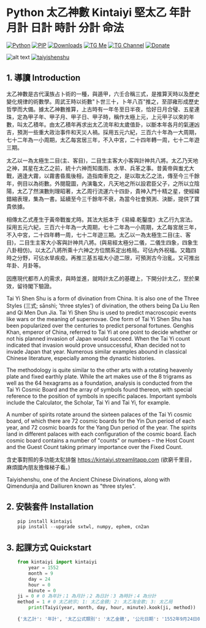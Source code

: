 ﻿# **Python 太乙神數 Kintaiyi 堅太乙 年計 月計 日計 時計 分計 命法**
[![Python](https://img.shields.io/pypi/pyversions/kintaiyi)](https://pypi.org/project/kintaiyi/)
[![PIP](https://img.shields.io/pypi/v/kintaiyi)](https://pypi.org/project/kintaiyi/)
[![Downloads](https://img.shields.io/pypi/dm/kintaiyi)](https://pypi.org/project/kintaiyi/)
[![TG Me](https://img.shields.io/badge/chat-on%20telegram-blue)](https://t.me/haizhonggum)
[![TG Channel](https://img.shields.io/badge/chat-on%20telegram-red)](https://t.me/numerology_coding)
[![Donate](https://img.shields.io/badge/Donate-PayPal-green.svg?logo=paypal&style=flat-square)](https://www.paypal.me/kinyeah)&nbsp;

![alt text](https://github.com/kentang2017/kintaiyi/blob/master/pic/Untitled-1.png)
[![taiyishenshu](https://github.com/user-attachments/assets/84e345b2-29c9-407d-a2de-808ed407d5b5)](https://www.youtube.com/watch?v=FKnPu8FOIlc)

 ## 1. 導讀 Introduction
太乙神數是古代漢族占卜術的一種，與遁甲，六壬合稱三式，是推算天時以及歷史變化規律的術數學。周武王時以術數"卜世三十，卜年八百"推之，至邵雍形成歷史哲學而大備。據太乙神數推算，上古時有一年冬至日半夜，恰好日月合璧、五星連珠，定為甲子年、甲子月、甲子日、甲子時，稱作太極上元，上元甲子以來的年數，叫太乙積年。由太乙積年再求出太乙流年和太歲值卦，以斷本年各月的氣運凶吉，預測一些重大政治事件和天災人禍。採用五元六紀，三百六十年為一大周期，七十二年為一小周期，太乙每宮居三年，不入中宮，二十四年轉一周，七十二年遊三期。

太乙以一為太極生二目(主、客目)，二目生主客大小客與計神共八將。太乙乃天地之神，其星在太乙之前，統十六神而知風雨、水旱、兵革之事。昔黃帝與蚩尤大戰，適逢大霧，以霧書昏風後相，造指南車克之，是以取太乙之法，傳至今三千餘年，例目以為術數。外閱龍圖，內演龜文，凡天地之所以設君臣父子，之所以立陰陽，太乙了然演數則理昭著，太乙周行流運六十四卦，貴神入門十精之星，使經緯錯縮表理，集為一書。延續至今三千餘年不衰，為當今社會預測、決斷，提供了寶貴依據。

相傳太乙式產生于黃帝戰蚩尤時。其法大扺本于《易緯.乾鑿度》太乙行九宮法。採用五元六紀，三百六十年為一大周期，七十二年為一小周期，太乙每宮居三年，不入中宮，二十四年轉一周，七十二年遊三期。太乙以一為太極生二目(主、客目)，二目生主客大小客與計神共八將。(與易經太極分二儀，二儀生四象，四象生八卦相仿)。以太乙八將所乘十六神之方位關系定出格局。可佔內外祝福。又臨四時之分野，可佔水旱疾疫。再推三基五福大小遊二限，可預測古今治亂。又可推出年卦、月卦等。

因應現代都市人的需求，與時並進，就時計太乙的基礎上，下開分計太乙，至於果效，留待閣下驗證。

Tai Yi Shen Shu is a form of divination from China. It is also one of the Three Styles (三式; sānshì; 'three styles') of divination, the others being Da Liu Ren and Qi Men Dun Jia. Tai Yi Shen Shu is used to predict macroscopic events like wars or the meaning of supernovae. One form of Tai Yi Shen Shu has been popularized over the centuries to predict personal fortunes. Genghis Khan, emperor of China, referred to Tai Yi at one point to decide whether or not his planned invasion of Japan would succeed. When the Tai Yi count indicated that invasion would prove unsuccessful, Khan decided not to invade Japan that year. Numerous similar examples abound in classical Chinese literature, especially among the dynastic histories.

The methodology is quite similar to the other arts with a rotating heavenly plate and fixed earthly plate. While the art makes use of the 8 trigrams as well as the 64 hexagrams as a foundation, analysis is conducted from the Tai Yi Cosmic Board and the array of symbols found thereon, with special reference to the position of symbols in specific palaces. Important symbols include the Calculator, the Scholar, Tai Yi and Tai Yi, for example.

A number of spirits rotate around the sixteen palaces of the Tai Yi cosmic board, of which there are 72 cosmic boards for the Yin Dun period of each year, and 72 cosmic boards for the Yang Dun period of the year. The spirits land in different palaces with each configuration of the cosmic board. Each cosmic board contains a number of "counts" or numbers – the Host Count and the Guest Count taking primary importance over the Fixed Count.

含史事對照的多功能太鳦排盤 https://kintaiyi.streamlitapp.com (欲窮千里目，麻煩國內朋友擔條梯子看。)

Taiyishenshu, one of the Ancient Chinese Divinations, along with Qimendunjia and Dailiuren known as "three styles".


## 2. 安裝套件 Installation
```python
	pip install kintaiyi
	pip install --upgrade sxtwl, numpy, ephem, cn2an 
```
## 3. 起課方式 Quickstart
```python
	from kintaiyi import kintaiyi
    	year = 1552
    	month = 9
    	day = 24
    	hour = 0
    	minute = 0
	ji = 0 # 0 為年計；1 為月計；2 為日計：3 為時計；4 為分計
	method = 1 # 0 太乙統宗; 1: 太乙金鏡; 2: 太乙淘金歌; 3: 太乙局
    	print(Taiyi(year, month, day, hour, minute).kook(ji, method))
    
	{'太乙計': '年計', '太乙公式類別': '太乙金鏡', '公元日期': '1552年9月24日0時', '干支': ['壬子', '庚戌', '丙戌', '戊子', '甲子'], '農曆': {'年': 1552, '月': 9, '日': 7}, '年號': '明世宗朱厚熜 嘉靖三十一年', '紀元': '第四紀第四戊子元', '太歲': '子', '局式': {'文': '陽遁十三局', '數': 13, '年': '理天', '積年數': 1938109}, '五子元局': '陽遁二百二十九局', '陽九': '子', '百六': '丑', '太乙落宮': 6, '太乙': '兌', '天乙': '巳', '地乙': '乾', '四神': '中', '直符': '巽', '文昌': ['巽', ''], '始擊': '辰', '主算': [18, ['三才足數', '上和']], '主將': 8, '主參': 4, '客算': [19, ['三才足數', '雜重陽']], '客將': 9, '客參': 7, '定算': [19, ['三才足數', '雜重陽']], '合神': '丑', '計神': '寅', '定目': '辰', '君基': '酉', '臣基': '酉', '民基': '申', '五福': '坤', '帝符': '辰', '太尊': '子', '飛鳥': 4, '三風': 1, '五風': 5, '八風': 6, '大游': 5, '小游': 1, '二十八宿值日': '翼', '太歲二十八宿': '翼', '太歲值宿斷事': '陰陽失序，多雨水。', '始擊二十八宿': '心', '始擊值宿斷事': '太子、諸王有憂。', '十天干歲始擊落宮預測': '中國有兵。', '八門值事': '傷', '八門分佈': {6: '傷', 1: '杜', 8: '景', 3: '死', 4: '驚', 9: '開', 2: '休', 7: '生'}, '八宮旺衰': {7: '旺', 6: '相', 1: '胎', 8: '沒', 3: '死', 4: '囚', 9: '休', 2: '廢'}, '推太乙當時法': '太乙時計才顯示', '推三門具不具': '三門具。', '推五將發不發': '五將發。', '推主客相闗法': '主尅客，主勝', '推多少以占勝負': '客以多筭臨少，主人敗也。', '推太乙風雲飛鳥助戰法': '飛鳥扶主人陣者，主人勝', '推雷公入水': '子', '推臨津問道': '卯', '推獅子反擲': '卯', '推白雲捲空': '申', '推猛虎相拒': '未', '推白龍得雲': '戌', '推回軍無言': '酉'}


